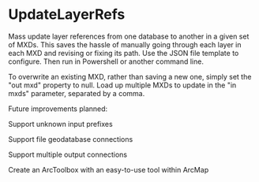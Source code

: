 # UpdateLayerRefs
Mass update layer references from one database to another in a given set of MXDs. This saves the hassle of manually going through each layer in each MXD and revising or fixing its path. Use the JSON file template to configure. Then run in Powershell or another command line.

To overwrite an existing MXD, rather than saving a new one, simply set the "out mxd" property to null.
Load up multiple MXDs to update in the "in mxds" parameter, separated by a comma.

Future improvements planned:

  Support unknown input prefixes

  Support file geodatabase connections

  Support multiple output connections

  Create an ArcToolbox with an easy-to-use tool within ArcMap
